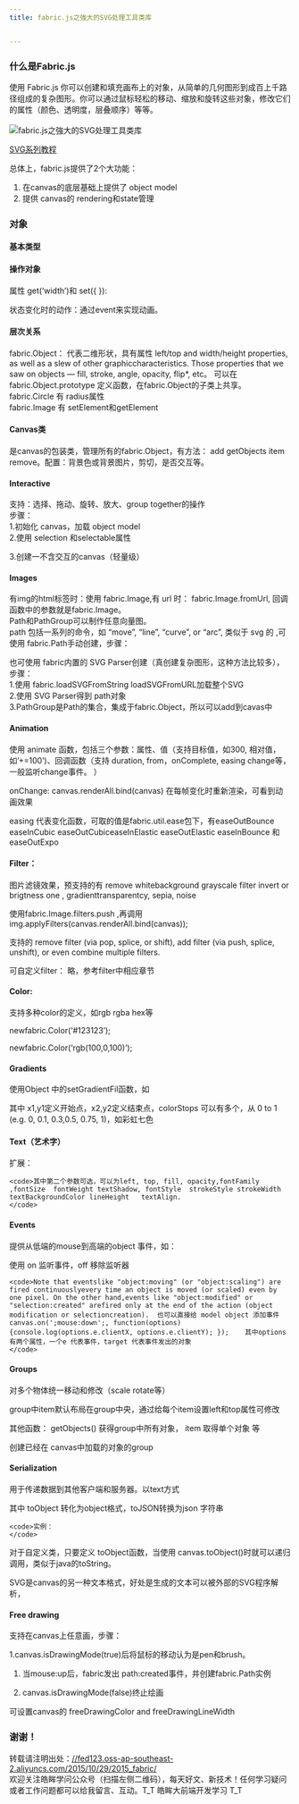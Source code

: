 ```yaml
---
title: fabric.js之強大的SVG处理工具类库


---
```

  


### [][1]什么是Fabric.js

使用 Fabric.js 你可以创建和填充画布上的对象，从简单的几何图形到成百上千路径组成的复杂图形。你可以通过鼠标轻松的移动、缩放和旋转这些对象，修改它们的属性（颜色、透明度，层叠顺序）等等。  
<a></a>  
![fabric.js之強大的SVG处理工具类库][2]

<a href="//fed123.oss-ap-southeast-2.aliyuncs.com/2015/11/05/2015_svg_learn/" target="_blank" rel="external">SVG系列教程</a>

总体上，fabric.js提供了2个大功能：

  1. 在canvas的底层基础上提供了 object model
  2. 提供 canvas的 rendering和state管理

### [][3]对象

#### [][4]基本类型

#### [][5]操作对象

属性 get(‘width’)和 set({ }):

状态变化时的动作：通过event来实现动画。

#### [][6]层次关系

fabric.Object： 代表二维形状，具有属性 left/top and width/height properties, as well as a slew of other graphiccharacteristics. Those properties that we saw on objects — fill, stroke, angle, opacity, flip*, etc。 可以在fabric.Object.prototype 定义函数，在fabric.Object的子类上共享。  
fabric.Circle 有 radius属性  
fabric.Image 有 setElement和getElement

#### [][7]Canvas类

是canvas的包装类，管理所有的fabric.Object，有方法： add getObjects item remove。配置：背景色或背景图片，剪切，是否交互等。

#### [][8]Interactive

支持：选择、拖动、旋转、放大、group together的操作  
步骤：  
1.初始化 canvas，加载 object model  
2.使用 selection 和selectable属性

3.创建一不含交互的canvas（轻量级）

#### [][9]Images

有img的html标签时：使用 fabric.Image,有 url 时： fabric.Image.fromUrl, 回调函数中的参数就是fabric.Image。  
Path和PathGroup可以制作任意向量图。  
path 包括一系列的命令，如 “move”, “line”, “curve”, or “arc”, 类似于 svg 的<path></path> ,可使用 fabric.Path手动创建，步骤：

也可使用 fabric内置的 SVG Parser创建（真创建复杂图形，这种方法比较多），步骤：  
1.使用 fabric.loadSVGFromString loadSVGFromURL加载整个SVG  
2.使用 SVG Parser得到 path对象  
3.PathGroup是Path的集合，集成于fabric.Object，所以可以add到cavas中

#### [][10]Animation

使用 animate 函数，包括三个参数：属性、值（支持目标值，如300, 相对值，如’+=100’)、回调函数（支持 duration, from，onComplete, easing change等，一般监听change事件。 ）

onChange: canvas.renderAll.bind(canvas) 在每帧变化时重新渲染，可看到动画效果

easing 代表变化函数，可取的值是fabric.util.ease包下，有easeOutBounce easeInCubic easeOutCubiceaseInElastic easeOutElastic easeInBounce 和easeOutExpo

#### [][11]Filter：

图片滤镜效果，预支持的有 remove whitebackground grayscale filter invert or brigtness one , gradienttransparentcy, sepia, noise

使用fabric.Image.filters.push ,再调用 img.applyFilters(canvas.renderAll.bind(canvas));

支持的 remove filter (via pop, splice, or shift), add filter (via push, splice, unshift), or even combine multiple filters.

可自定义filter： 略，参考filter中相应章节

#### [][12]Color:

支持多种color的定义，如rgb rgba hex等

newfabric.Color(‘#123123’);

newfabric.Color(‘rgb(100,0,100)’);

#### Gradients  

使用Object 中的setGradientFil函数，如

其中 x1,y1定义开始点，x2,y2定义结束点，colorStops 可以有多个，从 0 to 1 (e.g. 0, 0.1, 0.3,0.5, 0.75, 1)，如彩虹七色

#### Text（艺术字）  

扩展：

    <code>其中第二个参数可选，可以为left, top, fill, opacity,fontFamily ,fontSize  fontWeight textShadow, fontStyle  strokeStyle strokeWidth textBackgroundColor lineHeight   textAlign. 
    </code>

#### [][13]Events

提供从低端的mouse到高端的object 事件，如：

使用 on 监听事件，off 移除监听器

    <code>Note that eventslike "object:moving" (or "object:scaling") are fired continuouslyevery time an object is moved (or scaled) even by one pixel. On the other hand,events like "object:modified" or "selection:created" arefired only at the end of the action (object modification or selectioncreation).  也可以直接给 model object 添加事件  canvas.on(';mouse:down';, function(options){console.log(options.e.clientX, options.e.clientY); });    其中options有两个属性，一个e 代表事件，target 代表事件发出的对象 
    </code>

#### [][14]Groups

对多个物体统一移动和修改（scale rotate等）

group中item默认布局在group中央，通过给每个item设置left和top属性可修改

其他函数： getObjects() 获得group中所有对象， item 取得单个对象 等

创建已经在 canvas中加载的对象的group

#### [][15]Serialization

用于传递数据到其他客户端和服务器。以text方式

其中 toObject 转化为object格式，toJSON转换为json 字符串

    <code>实例： 
    </code>

对于自定义类，只要定义 toObject函数，当使用 canvas.toObject()时就可以递归调用，类似于java的toString。

SVG是canvas的另一种文本格式，好处是生成的文本可以被外部的SVG程序解析，

#### Free drawing  

支持在canvas上任意画，步骤：

1.canvas.isDrawingMode(true)后将鼠标的移动认为是pen和brush。

  1. 当mouse:up后，fabric发出 path:created事件，并创建fabric.Path实例

  2. canvas.isDrawingMode(false)终止绘画

可设置canvas的 freeDrawingColor and freeDrawingLineWidth

### [][16]谢谢！

转载请注明出处：<a href="//fed123.oss-ap-southeast-2.aliyuncs.com/2015/10/29/2015_fabric/" target="_blank" rel="external">//fed123.oss-ap-southeast-2.aliyuncs.com/2015/10/29/2015_fabric/</a>  
欢迎关注皓眸学问公众号（扫描左侧二维码），每天好文、新技术！任何学习疑问或者工作问题都可以给我留言、互动。T\_T 皓眸大前端开发学习 T\_T

 [1]: //fed123.oss-ap-southeast-2.aliyuncs.com/2015/10/29/2015_fabric/#什么是Fabric-js "什么是Fabric.js"
 [2]: //fed123.oss-ap-southeast-2.aliyuncs.com/wp-content/uploads/2017/08/fabric.png
 [3]: //fed123.oss-ap-southeast-2.aliyuncs.com/2015/10/29/2015_fabric/#对象 "对象"
 [4]: //fed123.oss-ap-southeast-2.aliyuncs.com/2015/10/29/2015_fabric/#基本类型 "基本类型"
 [5]: //fed123.oss-ap-southeast-2.aliyuncs.com/2015/10/29/2015_fabric/#操作对象 "操作对象"
 [6]: //fed123.oss-ap-southeast-2.aliyuncs.com/2015/10/29/2015_fabric/#层次关系 "层次关系"
 [7]: //fed123.oss-ap-southeast-2.aliyuncs.com/2015/10/29/2015_fabric/#Canvas类 "Canvas类"
 [8]: //fed123.oss-ap-southeast-2.aliyuncs.com/2015/10/29/2015_fabric/#Interactive "Interactive"
 [9]: //fed123.oss-ap-southeast-2.aliyuncs.com/2015/10/29/2015_fabric/#Images "Images"
 [10]: //fed123.oss-ap-southeast-2.aliyuncs.com/2015/10/29/2015_fabric/#Animation "Animation"
 [11]: //fed123.oss-ap-southeast-2.aliyuncs.com/2015/10/29/2015_fabric/#Filter： "Filter："
 [12]: //fed123.oss-ap-southeast-2.aliyuncs.com/2015/10/29/2015_fabric/#Color "Color:"
 [13]: //fed123.oss-ap-southeast-2.aliyuncs.com/2015/10/29/2015_fabric/#Events "Events"
 [14]: //fed123.oss-ap-southeast-2.aliyuncs.com/2015/10/29/2015_fabric/#Groups "Groups"
 [15]: //fed123.oss-ap-southeast-2.aliyuncs.com/2015/10/29/2015_fabric/#Serialization "Serialization"
 [16]: //fed123.oss-ap-southeast-2.aliyuncs.com/2015/10/29/2015_fabric/#谢谢！ "谢谢！"
